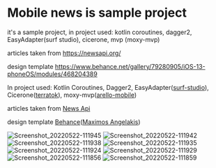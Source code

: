 # Mobile news is sample project


it's a sample project, in project used: kotlin coroutines, dagger2, EasyAdapter(surf studio), cicerone, mvp (moxy-mvp)

articles taken from https://newsapi.org/

design template https://www.behance.net/gallery/79280905/iOS-13-phoneOS/modules/468204389

In project used: Kotlin Coroutines, Dagger2, EasyAdapter([surf-studio](https://github.com/surfstudio/EasyAdapter)), Cicerone([terratok](https://github.com/terrakok/Cicerone)), moxy-mvp([arello-mobile](https://github.com/Arello-Mobile/Moxy))

articles taken from [News Api](https://newsapi.org/)

design template [Behance](https://www.behance.net/gallery/79280905/iOS-13-phoneOS/modules/468204389)([Maximos Angelakis](https://www.behance.net/angelakismax))

![Screenshot_20220522-111945](https://user-images.githubusercontent.com/11418702/169682581-37352950-2ee4-47d4-841a-29ebbe0028da.png)
![Screenshot_20220522-111942](https://user-images.githubusercontent.com/11418702/169682589-317a4361-d491-419c-bc8b-d5ac5db516d9.png)
![Screenshot_20220522-111938](https://user-images.githubusercontent.com/11418702/169682591-3e9093cc-2151-4ffc-901f-30b691293f98.png)
![Screenshot_20220522-111935](https://user-images.githubusercontent.com/11418702/169682593-15a7f1a0-36af-4011-b51d-b186d179ec28.png)
![Screenshot_20220522-111924](https://user-images.githubusercontent.com/11418702/169682594-120e2318-ba1c-4c21-a5a2-0adc6359774e.png)
![Screenshot_20220522-111929](https://user-images.githubusercontent.com/11418702/169682595-14b99744-852d-4be9-bf91-0e6c5094d0c5.png)
![Screenshot_20220522-111856](https://user-images.githubusercontent.com/11418702/169682596-c245907c-452d-496c-b2a4-6d01f71ef2c3.png)
![Screenshot_20220522-111859](https://user-images.githubusercontent.com/11418702/169682598-350e2ba3-e882-4540-8d89-73754f3bea5f.png)

